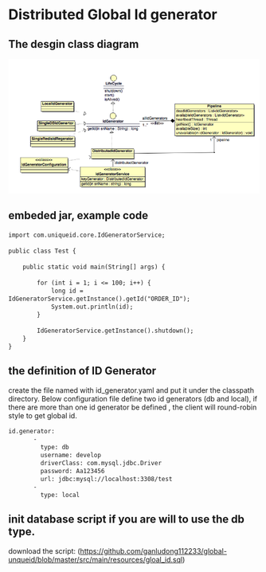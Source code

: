 # Distributed Global Id generator
## The desgin class diagram

![Desgin UML Class Diagram](https://raw.githubusercontent.com/ganludong112233/global-unqueid/master/uml/uml.png)

## embeded jar, example code
~~~
import com.uniqueid.core.IdGeneratorService;

public class Test {

    public static void main(String[] args) {

        for (int i = 1; i <= 100; i++) {
            long id = IdGeneratorService.getInstance().getId("ORDER_ID");
            System.out.println(id);
        }

        IdGeneratorService.getInstance().shutdown();
    }
}
~~~

## the definition of ID Generator
create the file named with id_generator.yaml and put it under the classpath directory. Below configuration file define two id generators (db and local), if there are more than one id generator be defined , the client will round-robin style to get global id.
~~~
id.generator:
       - 
         type: db
         username: develop
         driverClass: com.mysql.jdbc.Driver
         password: Aa123456
         url: jdbc:mysql://localhost:3308/test
       -
         type: local
~~~

## init database script if you are will to use the db type.
download the script: (https://github.com/ganludong112233/global-unqueid/blob/master/src/main/resources/gloal_id.sql)
